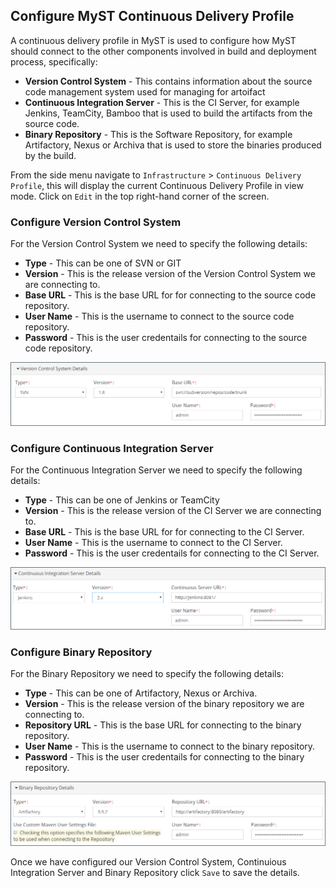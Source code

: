 ## Configure MyST Continuous Delivery Profile
A continuous delivery profile in MyST is used to configure how MyST should connect to the other components involved in build and deployment process, specifically:
* **Version Control System** - This contains information about the source code management system used for managing for artoifact
* **Continuous Integration Server** - This is the CI Server, for example Jenkins, TeamCity, Bamboo that is used to build the artifacts from the source code.
* **Binary Repository** - This is the Software Repository, for example Artifactory, Nexus or Archiva that is used to store the binaries produced by the build.

From the side menu navigate to `Infrastructure` > `Continuous Delivery Profile`, this will display the current Continuous Delivery Profile in view mode. Click on `Edit` in the top right-hand corner of the screen. 

### Configure Version Control System
For the Version Control System we need to specify the following details:
* **Type** - This can be one of SVN or GIT
* **Version** - This is the release version of the Version Control System we are connecting to.
* **Base URL** - This is the base URL for for connecting to the source code repository.
* **User Name** - This is the username to connect to the source code repository.
* **Password** - This is the user credentails for connecting to the source code repository.

![](img/cdpVersionControl.PNG)

### Configure Continuous Integration Server
For the Continuous Integration Server we need to specify the following details:
* **Type** - This can be one of Jenkins or TeamCity
* **Version** - This is the release version of the CI Server we are connecting to.
* **Base URL** - This is the base URL for for connecting to the CI Server.
* **User Name** - This is the username to connect to the CI Server.
* **Password** - This is the user credentails for connecting to the CI Server.

![](img/cdpCIServer.PNG)

### Configure Binary Repository
For the Binary Repository we need to specify the following details:
* **Type** - This can be one of Artifactory, Nexus or Archiva.
* **Version** - This is the release version of the binary repository we are connecting to.
* **Repository URL** - This is the base URL for connecting to the binary repository.
* **User Name** - This is the username to connect to the binary repository.
* **Password** - This is the user credentails for connecting to the binary repository.

![](img/cdpBinaryRepository.PNG)

Once we have configured our Version Control System, Continuious Integration Server and Binary Repository click `Save` to save the details.